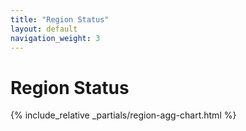 ```yaml
---
title: "Region Status"
layout: default
navigation_weight: 3
---
```

# Region Status

{% include_relative _partials/region-agg-chart.html %}

